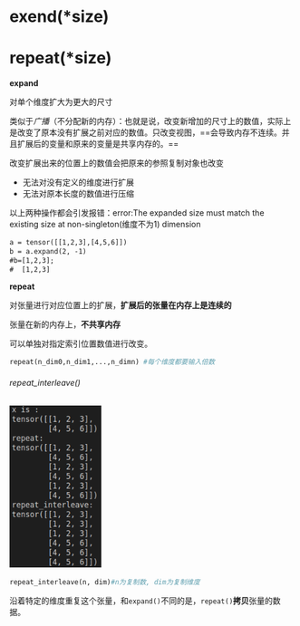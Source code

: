 # exend(\*size)

# repeat(\*size)

 **expand**

对单个维度扩大为更大的尺寸

类似于*广播*（不分配新的内存）：也就是说，改变新增加的尺寸上的数值，实际上是改变了原本没有扩展之前对应的数值。只改变视图，==会导致内存不连续。并且扩展后的变量和原来的变量是共享内存的。==

 

改变扩展出来的位置上的数值会把原来的参照复制对象也改变

- 无法对没有定义的维度进行扩展
- 无法对原本长度的数值进行压缩 

以上两种操作都会引发报错：error:The expanded size must match the existing size at non-singleton(维度不为1) dimension

```
a = tensor([[1,2,3],[4,5,6]])
b = a.expand(2, -1)
#b=[1,2,3];
#  [1,2,3]
```





**repeat**

对张量进行对应位置上的扩展，**扩展后的张量在内存上是连续的**

张量在新的内存上，**不共享内存**

可以单独对指定索引位置数值进行改变。

```python
repeat(n_dim0,n_dim1,...,n_dimn) #每个维度都要输入倍数
```



###### repeat_interleave()

<img src="image-20210416202146405.png" alt="image-20210416202146405" style="zoom: 80%;" />

```python
repeat_interleave(n, dim)#n为复制数, dim为复制维度
```

沿着特定的维度重复这个张量，和`expand()`不同的是，`repeat()`**拷贝**张量的数据。

